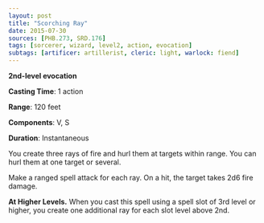 ```yaml
---
layout: post
title: "Scorching Ray"
date: 2015-07-30
sources: [PHB.273, SRD.176]
tags: [sorcerer, wizard, level2, action, evocation]
subtags: [artificer: artillerist, cleric: light, warlock: fiend]
---
```


**2nd-level evocation**

**Casting Time**: 1 action

**Range**: 120 feet

**Components**: V, S

**Duration**: Instantaneous

You create three rays of fire and hurl them at targets within range. You can hurl them at one target or several.

Make a ranged spell attack for each ray. On a hit, the target takes 2d6 fire damage.

**At Higher Levels.** When you cast this spell using a spell slot of 3rd level or higher, you create one additional ray for each slot level above 2nd.
